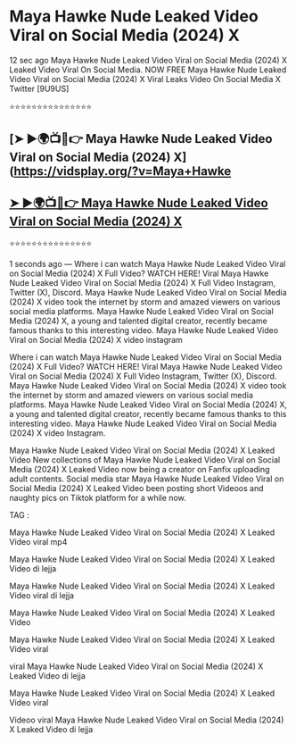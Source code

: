 ﻿# Maya Hawke Nude Leaked Video Viral on Social Media (2024) X



12 sec ago Maya Hawke Nude Leaked Video Viral on Social Media (2024) X Leaked Video Viral On Social Media. NOW FREE Maya Hawke Nude Leaked Video Viral on Social Media (2024) X Viral Leaks Video On Social Media X Twitter [9U9US]

⭐⭐⭐⭐⭐⭐⭐⭐⭐⭐⭐⭐⭐⭐⭐

## [➤ ►🌍📺📱👉 Maya Hawke Nude Leaked Video Viral on Social Media (2024) X](https://vidsplay.org/?v=Maya+Hawke

## [➤ ►🌍📺📱👉 Maya Hawke Nude Leaked Video Viral on Social Media (2024) X](https://vidsplay.org/?v=Maya+Hawke)


⭐⭐⭐⭐⭐⭐⭐⭐⭐⭐⭐⭐⭐⭐⭐



1 seconds ago — Where i can watch Maya Hawke Nude Leaked Video Viral on Social Media (2024) X Full Video? WATCH HERE! Viral Maya Hawke Nude Leaked Video Viral on Social Media (2024) X Full Video Instagram, Twitter (X), Discord. Maya Hawke Nude Leaked Video Viral on Social Media (2024) X video took the internet by storm and amazed viewers on various social media platforms. Maya Hawke Nude Leaked Video Viral on Social Media (2024) X, a young and talented digital creator, recently became famous thanks to this interesting video. Maya Hawke Nude Leaked Video Viral on Social Media (2024) X video instagram

Where i can watch Maya Hawke Nude Leaked Video Viral on Social Media (2024) X Full Video? WATCH HERE! Viral Maya Hawke Nude Leaked Video Viral on Social Media (2024) X Full Video Instagram, Twitter (X), Discord. Maya Hawke Nude Leaked Video Viral on Social Media (2024) X video took the internet by storm and amazed viewers on various social media platforms. Maya Hawke Nude Leaked Video Viral on Social Media (2024) X, a young and talented digital creator, recently became famous thanks to this interesting video. Maya Hawke Nude Leaked Video Viral on Social Media (2024) X video Instagram.

Maya Hawke Nude Leaked Video Viral on Social Media (2024) X Leaked Video New collections of Maya Hawke Nude Leaked Video Viral on Social Media (2024) X Leaked Video now being a creator on Fanfix uploading adult contents. Social media star Maya Hawke Nude Leaked Video Viral on Social Media (2024) X Leaked Video been posting short Videoos and naughty pics on Tiktok platform for a while now.

TAG :

 

Maya Hawke Nude Leaked Video Viral on Social Media (2024) X Leaked Video viral mp4

 

Maya Hawke Nude Leaked Video Viral on Social Media (2024) X Leaked Video di lejja

 

Maya Hawke Nude Leaked Video Viral on Social Media (2024) X Leaked Video viral di lejja

 

Maya Hawke Nude Leaked Video Viral on Social Media (2024) X Leaked Video

 

Maya Hawke Nude Leaked Video Viral on Social Media (2024) X Leaked Video viral

 

viral Maya Hawke Nude Leaked Video Viral on Social Media (2024) X Leaked Video di lejja

 

Maya Hawke Nude Leaked Video Viral on Social Media (2024) X Leaked Video viral

 

Videoo viral Maya Hawke Nude Leaked Video Viral on Social Media (2024) X Leaked Video di lejja